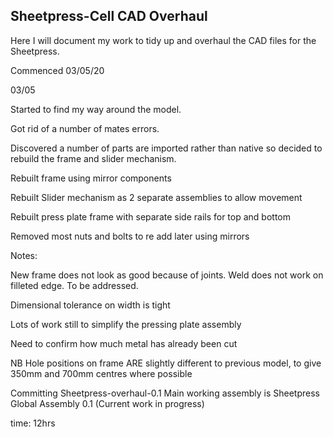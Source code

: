 ## Sheetpress-Cell CAD Overhaul

Here I will document my work to tidy up and overhaul the CAD files for the Sheetpress.

Commenced 03/05/20


03/05 

Started to find my way around the model. 

Got rid of a number of mates errors. 

Discovered a number of parts are imported rather than native so decided to rebuild the frame and slider mechanism.

Rebuilt frame using mirror components

Rebuilt Slider mechanism as 2 separate assemblies to allow movement

Rebuilt press plate frame with separate side rails for top and bottom

Removed most nuts and bolts to re add later using mirrors


Notes: 

New frame does not look as good because of joints. Weld does not work on filleted edge. To be addressed.

Dimensional tolerance on width is tight

Lots of work still to simplify the pressing plate assembly

Need to confirm how much metal has already been cut

NB Hole positions on frame ARE slightly different to previous model, to give 350mm and 700mm centres where possible


Committing Sheetpress-overhaul-0.1
Main working assembly is Sheetpress Global Assembly 0.1 (Current work in progress)

time: 12hrs



